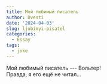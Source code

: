 ```yaml
---
title: Мой любимый писатель
author: Dvesti
date: '2024-04-03'
slug: ljubimyi-pisatel
categories:
  - Essay
tags:
  - joke
---
```


Мой любимый писатель --- Вольтер!  
Правда, я его ещё не читал...  
